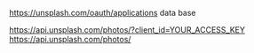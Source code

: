 https://unsplash.com/oauth/applications data base

https://api.unsplash.com/photos/?client_id=YOUR_ACCESS_KEY
https://api.unsplash.com/photos/